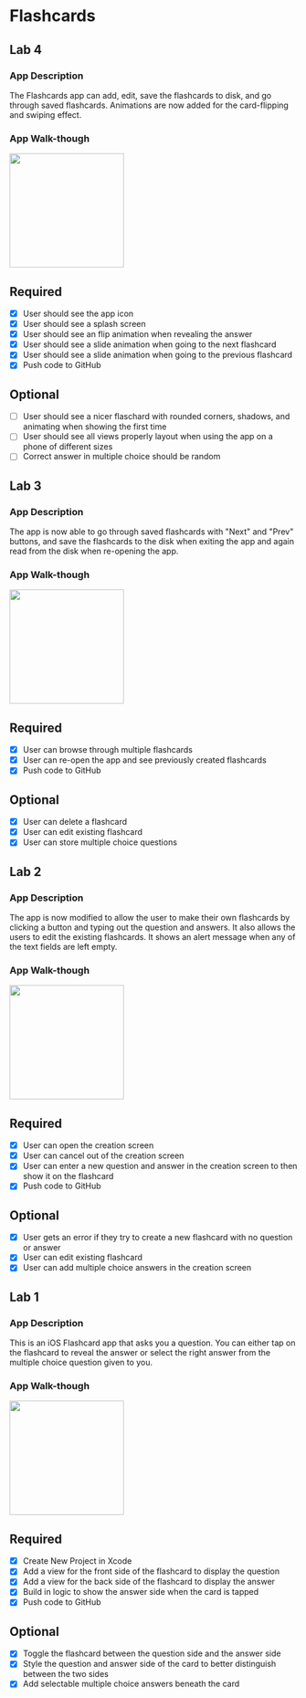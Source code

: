 # Flashcards
## Lab 4

### App Description
The Flashcards app can add, edit, save the flashcards to disk, and go through saved flashcards. Animations are now added for the card-flipping and swiping effect.

### App Walk-though
<img src="http://g.recordit.co/QWPVpIARes.gif" width=200><br>

## Required
- [x] User should see the app icon 
- [x] User should see a splash screen
- [x] User should see an flip animation when revealing the answer
- [x] User should see a slide animation when going to the next flashcard
- [x] User should see a slide animation when going to the previous flashcard
- [x] Push code to GitHub

## Optional
- [ ] User should see a nicer flaschard with rounded corners, shadows, and animating when showing the first time
- [ ] User should see all views properly layout when using the app on a phone of different sizes
- [ ] Correct answer in multiple choice should be random

## Lab 3

### App Description

The app is now able to go through saved flashcards with "Next" and "Prev" buttons, and save the flashcards to the disk when exiting the app and again read from the disk when re-opening the app.

### App Walk-though

<img src="http://g.recordit.co/uSyBs5Jt1S.gif" width=200><br>

## Required
- [x] User can browse through multiple flashcards
- [x] User can re-open the app and see previously created flashcards
- [x] Push code to GitHub

## Optional
- [x] User can delete a flashcard
- [x] User can edit existing flashcard
- [x] User can store multiple choice questions

## Lab 2

### App Description
The app is now modified to allow the user to make their own flashcards by clicking a button and typing out the question and answers. It also allows the users to edit the existing flashcards. It shows an alert message when any of the text fields are left empty.  

### App Walk-though

<img src="http://g.recordit.co/hm7zEdHVVp.gif" width=200>
<!--- <img src="http://g.recordit.co/p8iJgAnqH5.gif" width=200><br>-->
<!--- <img src="http://g.recordit.co/ekRem8BNzl.gif" width=200><br> -->

## Required
- [x] User can open the creation screen
- [x] User can cancel out of the creation screen
- [x] User can enter a new question and answer in the creation screen to then show it on the flashcard
- [x] Push code to GitHub

## Optional
- [x] User gets an error if they try to create a new flashcard with no question or answer
- [x] User can edit existing flashcard
- [x] User can add multiple choice answers in the creation screen

## Lab 1

### App Description
This is an iOS Flashcard app that asks you a question. You can either tap on the flashcard to reveal the answer or select the right answer from the multiple choice question given to you. 

### App Walk-though

<img src="http://g.recordit.co/m5eukZh4Pz.gif" width=200><br>

## Required
- [x] Create New Project in Xcode
- [x] Add a view for the front side of the flashcard to display the question
- [x] Add a view for the back side of the flashcard to display the answer
- [x] Build in logic to show the answer side when the card is tapped
- [x] Push code to GitHub

## Optional
- [x] Toggle the flashcard between the question side and the answer side
- [x] Style the question and answer side of the card to better distinguish between the two sides
- [x] Add selectable multiple choice answers beneath the card
